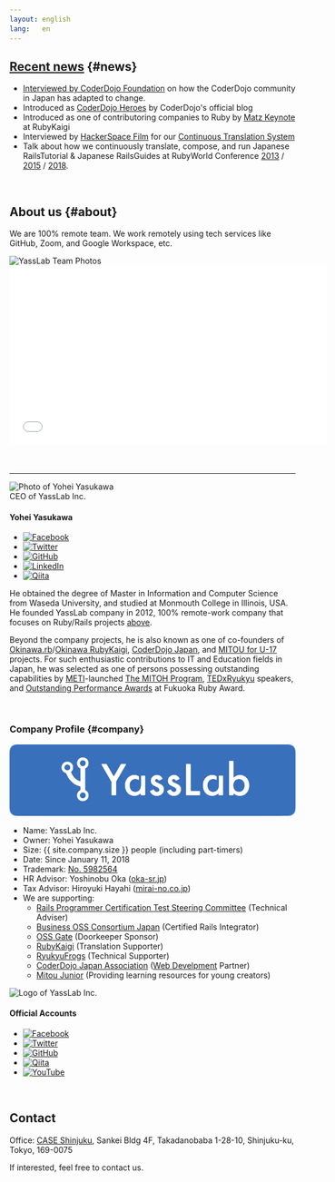 ```yaml
---
layout: english
lang:   en
---
```


<!--
## Summary of Works {#summary}

<iframe src="//www.slideshare.net/slideshow/embed_code/key/cEwD6bvg84VeWA" width="595" height="485" frameborder="0" marginwidth="0" marginheight="0" scrolling="no" style="border:1px solid #CCC; border-width:1px; margin-bottom:5px; max-width: 100%;" allowfullscreen> </iframe> 
(NOTE: Please jump to [SlideShare's page](http://www.slideshare.net/yasulab/works-of-yasslab) if you cannot see the slides above.)
-->

## [Recent news](#news) {#news}

- [Interviewed by CoderDojo Foundation](https://coderdojo.com/2020/06/18/how-the-coderdojo-community-in-japan-has-adapted-to-change/) on how the CoderDojo community in Japan has adapted to change.
- Introduced as [CoderDojo Heroes](https://coderdojo.com/2016/03/30/coderdojo-heroes-yohei-yasukawa-co-founder-of-coderdojo-japan/) by CoderDojo's official blog
- Introduced as one of contributoring companies to Ruby by [Matz Keynote](https://www.youtube.com/watch?v=E9bO1uqs4Oc&feature=youtu.be&t=3904) at RubyKaigi
- Interviewed by [HackerSpace Film](https://www.facebook.com/photo.php?fbid=10153341493740869&set=t.715330868&type=3&theater) for our [Continuous Translation System](https://speakerdeck.com/yasulab/how-we-continuously-translate-tech-docs)
- Talk about how we continuously translate, compose, and run Japanese RailsTutorial & Japanese RailsGuides at RubyWorld Conference [2013](http://2013.rubyworld-conf.org/en/) / [2015](http://2015.rubyworld-conf.org/en/) / [2018](https://2018.rubyworld-conf.org/program/).

<br>

<!--
## [Past works](#works) {#works}

- Web Services and Mobile Applications:
   - [Continuous Translation System](https://speakerdeck.com/yasulab/how-we-continuously-translate-tech-docs), Automate Translating Frequently-updated Tech Docs.
   - [Snapwhim](https://yasslab.jp/public/snapwhim), Visual Bucket List.
   - [ScreenX TV](http://screenx.tv/), Real-time Terminal Broadcasting Tools.
   - [Whistle on Android](https://play.google.com/store/apps/details?id=org.sorarier.whistle), Android app developed for [2011 Tōhoku earthquake and tsunami](http://en.wikipedia.org/wiki/2011_T%C5%8Dhoku_earthquake_and_tsunami).
- Education, Workshops, and Materials:
   - [Lexues Academy](http://academy.lexues.co.jp/), providing project-based learning course with students in Okinawa.
   - [Digi-Lab Okinawa](https://www.facebook.com/DigiLabOkinawa/): Teach kids in Okinawa to code with Scratch & Raspberry Pi
   - [1.5-hour Workshop for Kids to learn Programming with Scratch & Raspberry Pi](/en/workshops/raspi)
   - [Physical-Digital Chaing Reactioni using Raspberry Pi (ja)](http://pegpeg.jp/tool/2014/09/09/686)
   - [Rails Guides in Japanese](http://railsguides.jp), one of the most famous Rails references in Japan.
   - [Rails Tutorial in Japanese](http://railstutorial.jp), one of the most famous Rails books in Japan.
      - [Rails Seminar](http://railstutorial.jp/seminars): Learn Rails by Seminar
	  - [Rails Screencast](http://railstutorial.jp/screencasts): Learn Rails by Screencast
- Support Communities:
   - [Okinawa.rb](http://ruby.okinawa/): Okinawa Ruby User Group that we found and support.
   - [OpenSource Cafe](http://www.osscafe.net/): Open-source Cafe in Japan that we love.
   - [CoderDojo Japan](http://coderdojo.jp/): Free Programming Clubs for Young People in Japan.

<br />
-->

## About us {#about}

We are 100% remote team. We work remotely using tech services like GitHub, Zoom, and Google Workspace, etc.

<div class="row">
  <div class="col-md-12">
    <img src="/img/spinner.svg" data-src="/img/team.webp" alt="YassLab Team Photos" class="mt-3 mb-5 lazyload" loading="lazy">
  </div><!--//col12-->
</div><!--//row-->

<div class="video">
  <iframe width="560" height="315" src="/img/spinner.svg" data-src="https://www.youtube.com/embed/mzOc4iUZtuE?rel=0" class="lazyload" frameborder="0" allow="autoplay; encrypted-media" allowfullscreen></iframe>
</div>
<br><br>

<hr>

<div class="col-md-12 profile mt-5" id="profile">
  <div class="profile__image text-center mb-2">
    <img src="/img/spinner.svg" data-src="/img/photos/yasulab.webp" alt="Photo of Yohei Yasukawa" class="rounded-circle lazyload" loading="lazy" width='300px' height='300px'>
  </div>
  <div class="profile__role text-center mb-2">CEO of YassLab Inc.</div>
  <h4 class="text-center mb-3 h3deco-none">Yohei Yasukawa</h4>
  <ul class="profile__sns mb-3">
    <li class="profile__sns__icon">
      <a href="https://www.facebook.com/yasulab" target="_blank" rel="noopener"><img class="lazyload" loading="lazy" src="/img/spinner.svg" data-src="/img/icons/facebook.png" alt="Facebook"></a>
    </li>
    <li class="profile__sns__icon">
      <a href="https://twitter.com/yasulab" target="_blank" rel="noopener"><img class="lazyload" loading="lazy" src="/img/spinner.svg" data-src="/img/icons/twitter.png" alt="Twitter"></a>
    </li>
    <li class="profile__sns__icon">
      <a href="https://github.com/yasulab" target="_blank" rel="noopener"><img class="lazyload" loading="lazy" src="/img/spinner.svg" data-src="/img/icons/github.png" alt="GitHub"></a>
    </li>
    <li class="profile__sns__icon">
      <a href="https://www.linkedin.com/in/yasulab/" target="_blank" rel="noopener"><img class="lazyload" loading="lazy" src="/img/spinner.svg" data-src="/img/icons/linkedin.png" alt="LinkedIn"></a>
    </li>
    <li class="profile__sns__icon">
      <a href="https://qiita.com/yasulab" target="_blank" rel="noopener"><img class="lazyload" loading="lazy" src="/img/spinner.svg" data-src="/img/icons/qiita.png" alt="Qiita"></a>
    </li>
  </ul>
</div>

He obtained the degree of Master in Information and Computer Science from Waseda University, and studied at Monmouth College in Illinois, USA. He founded YassLab company in 2012, 100% remote-work company that focuses on Ruby/Rails projects [above](#top).

Beyond the company projects, he is also known as one of co-founders of [Okinawa.rb](https://www.facebook.com/groups/okinawarb/)/[Okinawa RubyKaigi](http://regional.rubykaigi.org/okrk01), [CoderDojo Japan](https://coderdojo.jp/), and [MITOU for U-17](https://jr.mitou.org/english) projects. For such enthusiastic contributions to IT and Education fields in Japan, he was selected as one of persons possessing outstanding capabilities by [METI](https://www.meti.go.jp/english/)-launched [The MITOH Program](https://www.ipa.go.jp/en/about/it-talents/mitou.html), [TEDxRyukyu](https://www.facebook.com/media/set/?set=a.10151746335815869.1073741827.715330868&type=1&l=348760b95c) speakers, and [Outstanding Performance Awards](http://myfukuoka.com/news/ruby-news/2014-fukuoka-ruby-award-winners/) at Fukuoka Ruby Award.

<br>

### Company Profile {#company}

![YassLab](/img/logos/800x200.webp)

- Name: YassLab Inc.
- Owner: Yohei Yasukawa
- Size:  {{ site.company.size }} people (including part-timers)
- Date:  Since January 11, 2018
- Trademark: [No. 5982564](https://www.j-platpat.inpit.go.jp/web/TR/JPT_5982564/A6156E75F65DAF34797EEE3AEF4EB33C)
- HR Advisor: Yoshinobu Oka ([oka-sr.jp](https://oka-sr.jp/))
- Tax Advisor: Hiroyuki Hayahi ([mirai-no.co.jp](https://www.mirai-no.co.jp/))
- We are supporting: 
  - [Rails Programmer Certification Test Steering Committee](https://www.railscp.com/aboutus/) (Technical Adviser)
  - [Business OSS Consortium Japan](https://railsce.com/si) (Certified Rails Integrator)
  - [OSS Gate](https://oss-gate.github.io/) (Doorkeeper Sponsor)
  - [RubyKaigi](http://rubykaigi.org/) (Translation Supporter)
  - [RyukyuFrogs](https://www.ryukyu-frogs.com/) (Technical Supporter)
  - [CoderDojo Japan Association](https://coderdojo.jp/) ([Web Develpment](https://github.com/coderdojo-japan) Partner)
  - [Mitou Junior](https://jr.mitou.org/english/) (Providing learning resources for young creators)

<div class="col-md-12 profile mt-5" id="profile">
  <div class="profile__image text-center mb-2">
    <img src="/img/spinner.svg" data-src="/img/yasslab.webp" alt="Logo of YassLab Inc." class="rounded-circle lazyload" loading="lazy" width='300px' height='300px'>
  </div>
  <h4 class="text-center mb-3 h3deco-none">Official Accounts</h4>
  <ul class="profile__sns mb-3">
    <li class="profile__sns__icon">
      <a href="https://www.facebook.com/yasslab.jp" target="_blank" rel="noopener"><img class="lazyload" loading="lazy" src="/img/spinner.svg" data-src="/img/icons/facebook.png" alt="Facebook"></a>
    </li>
    <li class="profile__sns__icon">
      <a href="https://twitter.com/YassLab" target="_blank" rel="noopener"><img class="lazyload" loading="lazy" src="/img/spinner.svg" data-src="/img/icons/twitter.png" alt="Twitter"></a>
    </li>
    <li class="profile__sns__icon">
      <a href="https://github.com/yasslab" target="_blank" rel="noopener"><img class="lazyload" loading="lazy" src="/img/spinner.svg" data-src="/img/icons/github.png" alt="GitHub"></a>
    </li>
    <li class="profile__sns__icon">
      <a href="https://qiita.com/organizations/yasslab" target="_blank" rel="noopener"><img class="lazyload" loading="lazy" src="/img/spinner.svg" data-src="/img/icons/qiita.png" alt="Qiita"></a>
    </li>
    <li class="profile__sns__icon">
      <a href="https://youtube.com/yasslab" target="_blank" rel="noopener"><img class="lazyload" loading="lazy" src="/img/spinner.svg" data-src="/img/icons/youtube.png" alt="YouTube"></a>
    </li>
  </ul>
</div>

<br />

<h2 id="contact">Contact</h2>

Office: [CASE Shinjuku](http://case-shinjuku.com/english/), Sankei Bldg 4F, Takadanobaba 1-28-10, Shinjuku-ku, Tokyo, 169-0075

If interested, feel free to contact us.
